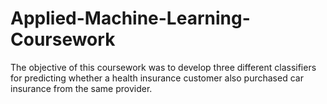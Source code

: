 # Applied-Machine-Learning-Coursework

The objective of this coursework was to develop three different classifiers for predicting whether a health insurance customer also purchased car insurance from the same provider.
